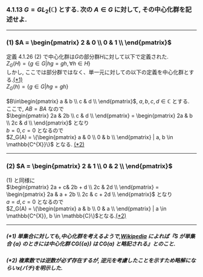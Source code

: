 ### 4.1.13 $G = GL_2(\mathbb{C})$ とする. 次の $A \in G$ に対して, その中心化群を記述せよ. <br>
- - -
### (1) $A = \begin{pmatrix} 2 & 0 \\ 0 & 1 \\ \end{pmatrix}$<br>
定義 4.1.26 (2) で中心化群は$G$の部分群$H$に対して以下で定義された.<br>
$Z_G(H) = \{g\in{G} | hg = gh, \forall{h} \in{H}\}$<br>
しかし, ここでは部分群ではなく、単一元に対しての以下の定義を中心化群とする.[(*1)](#chushaku1)<br>
​$Z_G(h) = \{g\in{G} | hg = gh\}$<br><br>
$B\in\begin{pmatrix} a & b \\ c & d \\ \end{pmatrix}$, $a, b, c, d \in \mathbb{C}$ とする.<br>
ここで, $AB=BA$ なので<br>
$\begin{pmatrix} 2a & 2b \\ c & d \\ \end{pmatrix} = \begin{pmatrix} 2a & b \\ 2c & d \\ \end{pmatrix}$ となり<br>
$b = 0, c = 0$ となるので <br>
​$Z_G(A) = \{\begin{pmatrix} a & 0 \\ 0 & b \\ \end{pmatrix} | a, b \in \mathbb{C^{X}}\}$ となる. [(*2)](#chushaku2)<br>
- - -
### (2) $A = \begin{pmatrix} 2 & 1 \\ 0 & 2 \\ \end{pmatrix}$<br>
(1) と同様に<br>
$\begin{pmatrix} 2a + c& 2b + d \\ 2c & 2d \\ \end{pmatrix} = \begin{pmatrix} 2a & a + 2b \\ 2c & c + 2d \\ \end{pmatrix}$ となり<br>
$a = d, c = 0$ となるので <br>
​$Z_G(A) = \{\begin{pmatrix} a & b \\ 0 & a \\ \end{pmatrix} | a \in \mathbb{C^{X}}, b \in \mathbb{C}\}$となる.[(*2)](#chushaku2)<br>
- - -
<a id="chushaku1"></a>
##### (*1) 単集合に対しても,中心化群を考えるようで,[Wikipedia](https://ja.wikipedia.org/wiki/%E4%B8%AD%E5%BF%83%E5%8C%96%E7%BE%A4%E3%81%A8%E6%AD%A3%E8%A6%8F%E5%8C%96%E7%BE%A4#:~:text=S%20%E3%81%8C%E5%8D%98%E9%9B%86%E5%90%88%20%7Ba%7D%20%E3%81%AE%E3%81%A8%E3%81%8D%E3%81%AB%E3%81%AF%E4%B8%AD%E5%BF%83%E5%8C%96%E7%BE%A4%20CG(%7Ba%7D)%20%E3%81%AF%20CG(a)%20%E3%81%A8%E7%95%A5%E8%A8%98%E3%81%95%E3%82%8C%E3%82%8B) によれば『S が単集合 {a} のときには中心化群 CG({a}) は CG(a) と略記される』とのこと.<br>
<a id="chushaku2"></a>
##### (*2) 複素数では逆数が必ず存在するが, 逆元を考慮したことを示すため略解にならいx(バチ)を明示した.


